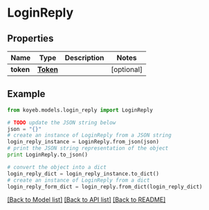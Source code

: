 # LoginReply


## Properties
Name | Type | Description | Notes
------------ | ------------- | ------------- | -------------
**token** | [**Token**](Token.md) |  | [optional] 

## Example

```python
from koyeb.models.login_reply import LoginReply

# TODO update the JSON string below
json = "{}"
# create an instance of LoginReply from a JSON string
login_reply_instance = LoginReply.from_json(json)
# print the JSON string representation of the object
print LoginReply.to_json()

# convert the object into a dict
login_reply_dict = login_reply_instance.to_dict()
# create an instance of LoginReply from a dict
login_reply_form_dict = login_reply.from_dict(login_reply_dict)
```
[[Back to Model list]](../README.md#documentation-for-models) [[Back to API list]](../README.md#documentation-for-api-endpoints) [[Back to README]](../README.md)


